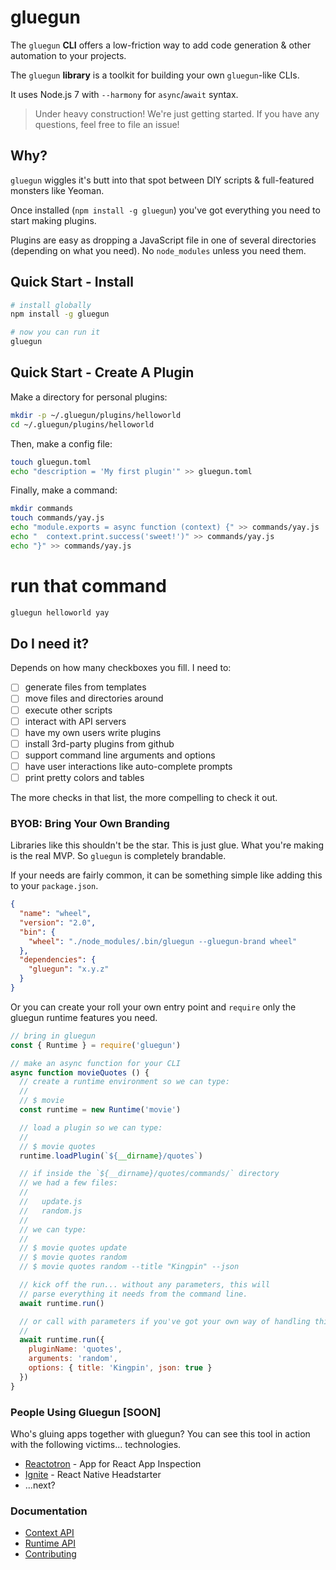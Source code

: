 # gluegun

The `gluegun` **CLI** offers a low-friction way to add code generation & other automation to your projects.

The `gluegun` **library** is a toolkit for building your own `gluegun`-like CLIs.

It uses Node.js 7 with `--harmony` for `async`/`await` syntax.

> Under heavy construction! We're just getting started. If you have any questions, feel free to file an issue!


## Why?

`gluegun` wiggles it's butt into that spot between DIY scripts & full-featured monsters like Yeoman.

Once installed (`npm install -g gluegun`) you've got everything you need to start making plugins. 

Plugins are easy as dropping a JavaScript file in one of several directories (depending on what you need).  No `node_modules` unless you need them.

## Quick Start - Install

```sh
# install globally
npm install -g gluegun

# now you can run it
gluegun
```

## Quick Start - Create A Plugin

Make a directory for personal plugins:
```sh
mkdir -p ~/.gluegun/plugins/helloworld
cd ~/.gluegun/plugins/helloworld
```
Then, make a config file:
```sh
touch gluegun.toml
echo "description = 'My first plugin'" >> gluegun.toml
```

Finally, make a command:
```sh
mkdir commands
touch commands/yay.js
echo "module.exports = async function (context) {" >> commands/yay.js
echo "  context.print.success('sweet!')" >> commands/yay.js
echo "}" >> commands/yay.js
```

# run that command
```sh
gluegun helloworld yay
```


## Do I need it?

Depends on how many checkboxes you fill. I need to:

* [ ] generate files from templates
* [ ] move files and directories around
* [ ] execute other scripts
* [ ] interact with API servers
* [ ] have my own users write plugins
* [ ] install 3rd-party plugins from github 
* [ ] support command line arguments and options
* [ ] have user interactions like auto-complete prompts
* [ ] print pretty colors and tables

The more checks in that list, the more compelling to check it out.


### BYOB: Bring Your Own Branding

Libraries like this shouldn't be the star. This is just glue. What you're making is the real MVP. So `gluegun` is completely brandable.

If your needs are fairly common, it can be something simple like adding this to your `package.json`. 

```json
{
  "name": "wheel",
  "version": "2.0",
  "bin": {
    "wheel": "./node_modules/.bin/gluegun --gluegun-brand wheel"
  },
  "dependencies": {
    "gluegun": "x.y.z"
  }
}
```

Or you can create your roll your own entry point and `require` only the gluegun runtime features you need.

```js
// bring in gluegun
const { Runtime } = require('gluegun')

// make an async function for your CLI
async function movieQuotes () {
  // create a runtime environment so we can type:
  //
  // $ movie
  const runtime = new Runtime('movie')

  // load a plugin so we can type:
  //
  // $ movie quotes
  runtime.loadPlugin(`${__dirname}/quotes`)

  // if inside the `${__dirname}/quotes/commands/` directory
  // we had a few files:
  //
  //   update.js
  //   random.js
  // 
  // we can type:
  // 
  // $ movie quotes update
  // $ movie quotes random
  // $ movie quotes random --title "Kingpin" --json

  // kick off the run... without any parameters, this will
  // parse everything it needs from the command line.
  await runtime.run()

  // or call with parameters if you've got your own way of handling things...
  //
  await runtime.run({
    pluginName: 'quotes',
    arguments: 'random',
    options: { title: 'Kingpin', json: true }
  })
}
```

### People Using Gluegun [SOON]

Who's gluing apps together with gluegun?  You can see this tool in action with 
the following victims... technologies.

* [Reactotron](https://github.com/reactotron/reactotron) - App for React App Inspection
* [Ignite](https://github.com/infinitered/ignite) - React Native Headstarter
* ...next?

### Documentation

* [Context API](./docs/context-api.md)
* [Runtime API](./docs/runtime-api.md)
* [Contributing](./docs/contributing.md)
